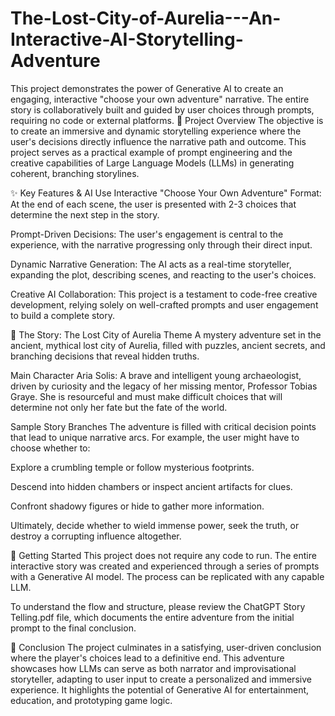 # The-Lost-City-of-Aurelia---An-Interactive-AI-Storytelling-Adventure
This project demonstrates the power of Generative AI to create an engaging, interactive "choose your own adventure" narrative. The entire story is collaboratively built and guided by user choices through prompts, requiring no code or external platforms.
🎯 Project Overview
The objective is to create an immersive and dynamic storytelling experience where the user's decisions directly influence the narrative path and outcome. This project serves as a practical example of prompt engineering and the creative capabilities of Large Language Models (LLMs) in generating coherent, branching storylines.

✨ Key Features & AI Use
Interactive "Choose Your Own Adventure" Format: At the end of each scene, the user is presented with 2-3 choices that determine the next step in the story.

Prompt-Driven Decisions: The user's engagement is central to the experience, with the narrative progressing only through their direct input.

Dynamic Narrative Generation: The AI acts as a real-time storyteller, expanding the plot, describing scenes, and reacting to the user's choices.

Creative AI Collaboration: This project is a testament to code-free creative development, relying solely on well-crafted prompts and user engagement to build a complete story.

📖 The Story: The Lost City of Aurelia
Theme
A mystery adventure set in the ancient, mythical lost city of Aurelia, filled with puzzles, ancient secrets, and branching decisions that reveal hidden truths.

Main Character
Aria Solis: A brave and intelligent young archaeologist, driven by curiosity and the legacy of her missing mentor, Professor Tobias Graye. She is resourceful and must make difficult choices that will determine not only her fate but the fate of the world.

Sample Story Branches
The adventure is filled with critical decision points that lead to unique narrative arcs. For example, the user might have to choose whether to:

Explore a crumbling temple or follow mysterious footprints.

Descend into hidden chambers or inspect ancient artifacts for clues.

Confront shadowy figures or hide to gather more information.

Ultimately, decide whether to wield immense power, seek the truth, or destroy a corrupting influence altogether.

🚀 Getting Started
This project does not require any code to run. The entire interactive story was created and experienced through a series of prompts with a Generative AI model. The process can be replicated with any capable LLM.

To understand the flow and structure, please review the ChatGPT Story Telling.pdf file, which documents the entire adventure from the initial prompt to the final conclusion.

🏁 Conclusion
The project culminates in a satisfying, user-driven conclusion where the player's choices lead to a definitive end. This adventure showcases how LLMs can serve as both narrator and improvisational storyteller, adapting to user input to create a personalized and immersive experience. It highlights the potential of Generative AI for entertainment, education, and prototyping game logic.
